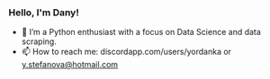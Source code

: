 ### Hello, I'm Dany!

- 🌱 I’m a Python enthusiast with a focus on Data Science and data scraping.
- 📫 How to reach me: discordapp.com/users/yordanka or y.stefanova@hotmail.com

<img src="https://cdn.glitch.global/b50c824b-1528-4654-bb55-ee1a057c178f/1x1.png?v=1750172992685" width="1" height="1" />
